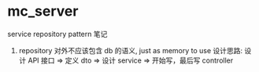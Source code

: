 # mc_server


service repository pattern 笔记
1. repository 对外不应该包含 db 的语义, just as memory to use
   设计思路: 设计 API 接口 => 定义 dto => 设计 service => 开始写，最后写 controller

